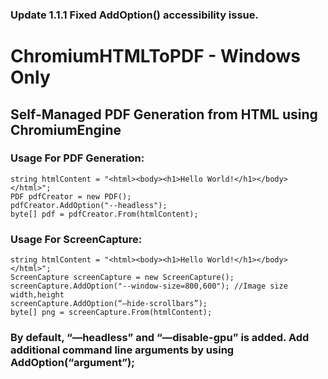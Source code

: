 ### Update 1.1.1 Fixed AddOption() accessibility issue.

# ChromiumHTMLToPDF - Windows Only
## Self-Managed PDF Generation from HTML using ChromiumEngine

### Usage For PDF Generation:
```
string htmlContent = "<html><body><h1>Hello World!</h1></body></html>";
PDF pdfCreator = new PDF();
pdfCreator.AddOption("--headless");
byte[] pdf = pdfCreator.From(htmlContent);
```
### Usage For ScreenCapture:
```
string htmlContent = "<html><body><h1>Hello World!</h1></body></html>";
ScreenCapture screenCapture = new ScreenCapture();
screenCapture.AddOption("--window-size=800,600"); //Image size width,height
screenCapture.AddOption(“—hide-scrollbars”);
byte[] png = screenCapture.From(htmlContent);
```
### By default, “—headless” and “—disable-gpu” is added. Add additional command line arguments by using AddOption(“argument”);

